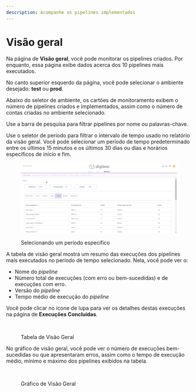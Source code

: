 ```yaml
---
description: Acompanhe os pipelines implementados
---
```


# Visão geral

Na página de **Visão geral**, você pode monitorar os pipelines criados. Por enquanto, essa página exibe dados acerca dos 10 pipelines mais executados.

No canto superior esquerdo da página, você pode selecionar o ambiente desejado: **test** ou **prod**.

Abaixo do seletor de ambiente, os cartões de monitoramento exibem o número de pipelines criados e implementados, assim como o número de contas criadas no ambiente selecionado.

Use a barra de pesquisa para filtrar pipelines por nome ou palavras-chave.

Use o seletor de período para filtrar o intervalo de tempo usado no relatório da visão geral. Você pode selecionar um período de tempo predeterminado entre os últimos 15 minutos e os últimos 30 dias ou dias e horários específicos de início e fim.

<figure><img src="../.gitbook/assets/specific_time_PTBR.gif" alt=""><figcaption><p>Selecionando um período específico</p></figcaption></figure>



A tabela de visão geral mostra um resumo das execuções dos pipelines mais executados no período de tempo selecionado. Nela, você pode ver o:

* Nome do _pipeline_
* Número total de execuções (com erro ou bem-sucedidas) e de execuções com erro.
* Versão do _pipeline_
* Tempo médio de execução do _pipeline_

Você pode clicar no ícone de lupa para ver os detalhes destas execuções na página de **Execuções Concluídas**.

<figure><img src="https://lh6.googleusercontent.com/ChfzcmRiBHWm_QbcRU2Cow1lL8bRwm90C8TE3BqpW6xHijYDWP-JtPjaWWxdB89hV2e37TjvPGj8wpHwrV9o5DNpD-5ecymnzp8dUA-p2V1SyiIiSxQr8BwZT9oyh8MAo1RCkVNdKPhgWJ0RYoryf8IwkIlCNLtx_qqMTyohmZNtVPI_JxmiyADNVXTskA" alt=""><figcaption><p>Tabela de Visão Geral</p></figcaption></figure>

No gráfico de visão geral, você pode ver o número de execuções bem-sucedidas ou que apresentaram erros, assim como o tempo de execução médio, mínimo e máximo dos pipelines exibidos na tabela.

<figure><img src="https://lh6.googleusercontent.com/2Nc6KPcDwKnzh45-xJcZYxLWOLxUwZkZWimNZLt5zZYs_B3BhYOdLzJ-4f0OQvQPMwplnfePG-2AL4fVITYJXYrbcKlZ6MjQ8lz8RyLiCA1-w70I3WFLDObSPRaTkd5FzBiDIgvTk2sg87rNqHuBSpqLqKmuqL-05bhMapENh_nI2ZZTX8doYj643eZQag" alt=""><figcaption><p>Gráfico de Visão Geral</p></figcaption></figure>
